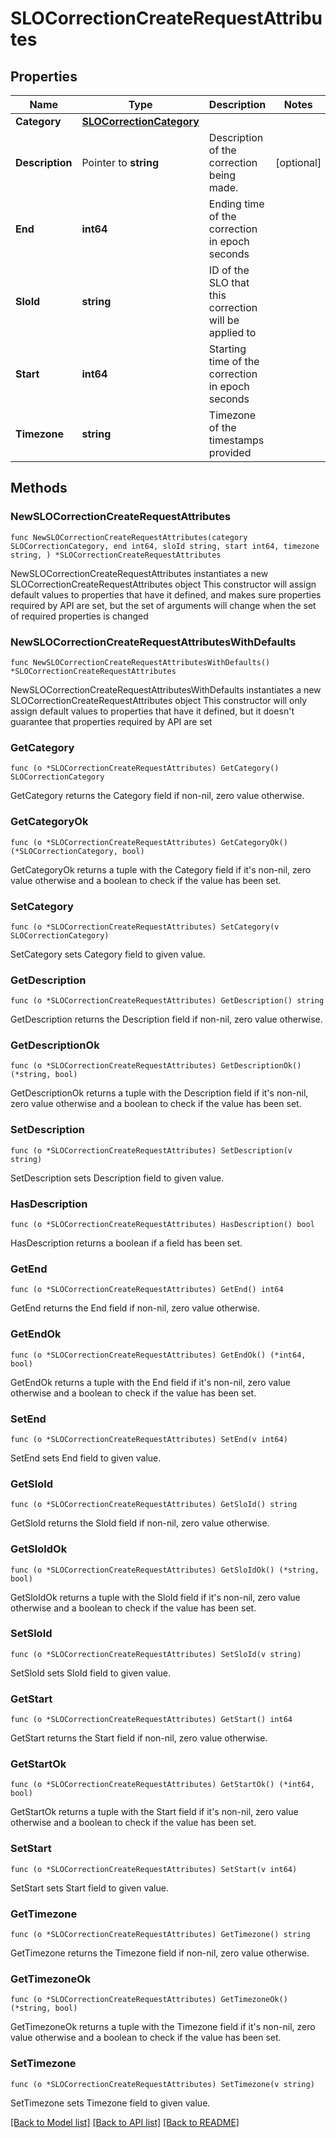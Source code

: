 # SLOCorrectionCreateRequestAttributes

## Properties

Name | Type | Description | Notes
------------ | ------------- | ------------- | -------------
**Category** | [**SLOCorrectionCategory**](SLOCorrectionCategory.md) |  | 
**Description** | Pointer to **string** | Description of the correction being made. | [optional] 
**End** | **int64** | Ending time of the correction in epoch seconds | 
**SloId** | **string** | ID of the SLO that this correction will be applied to | 
**Start** | **int64** | Starting time of the correction in epoch seconds | 
**Timezone** | **string** | Timezone of the timestamps provided | 

## Methods

### NewSLOCorrectionCreateRequestAttributes

`func NewSLOCorrectionCreateRequestAttributes(category SLOCorrectionCategory, end int64, sloId string, start int64, timezone string, ) *SLOCorrectionCreateRequestAttributes`

NewSLOCorrectionCreateRequestAttributes instantiates a new SLOCorrectionCreateRequestAttributes object
This constructor will assign default values to properties that have it defined,
and makes sure properties required by API are set, but the set of arguments
will change when the set of required properties is changed

### NewSLOCorrectionCreateRequestAttributesWithDefaults

`func NewSLOCorrectionCreateRequestAttributesWithDefaults() *SLOCorrectionCreateRequestAttributes`

NewSLOCorrectionCreateRequestAttributesWithDefaults instantiates a new SLOCorrectionCreateRequestAttributes object
This constructor will only assign default values to properties that have it defined,
but it doesn't guarantee that properties required by API are set

### GetCategory

`func (o *SLOCorrectionCreateRequestAttributes) GetCategory() SLOCorrectionCategory`

GetCategory returns the Category field if non-nil, zero value otherwise.

### GetCategoryOk

`func (o *SLOCorrectionCreateRequestAttributes) GetCategoryOk() (*SLOCorrectionCategory, bool)`

GetCategoryOk returns a tuple with the Category field if it's non-nil, zero value otherwise
and a boolean to check if the value has been set.

### SetCategory

`func (o *SLOCorrectionCreateRequestAttributes) SetCategory(v SLOCorrectionCategory)`

SetCategory sets Category field to given value.


### GetDescription

`func (o *SLOCorrectionCreateRequestAttributes) GetDescription() string`

GetDescription returns the Description field if non-nil, zero value otherwise.

### GetDescriptionOk

`func (o *SLOCorrectionCreateRequestAttributes) GetDescriptionOk() (*string, bool)`

GetDescriptionOk returns a tuple with the Description field if it's non-nil, zero value otherwise
and a boolean to check if the value has been set.

### SetDescription

`func (o *SLOCorrectionCreateRequestAttributes) SetDescription(v string)`

SetDescription sets Description field to given value.

### HasDescription

`func (o *SLOCorrectionCreateRequestAttributes) HasDescription() bool`

HasDescription returns a boolean if a field has been set.

### GetEnd

`func (o *SLOCorrectionCreateRequestAttributes) GetEnd() int64`

GetEnd returns the End field if non-nil, zero value otherwise.

### GetEndOk

`func (o *SLOCorrectionCreateRequestAttributes) GetEndOk() (*int64, bool)`

GetEndOk returns a tuple with the End field if it's non-nil, zero value otherwise
and a boolean to check if the value has been set.

### SetEnd

`func (o *SLOCorrectionCreateRequestAttributes) SetEnd(v int64)`

SetEnd sets End field to given value.


### GetSloId

`func (o *SLOCorrectionCreateRequestAttributes) GetSloId() string`

GetSloId returns the SloId field if non-nil, zero value otherwise.

### GetSloIdOk

`func (o *SLOCorrectionCreateRequestAttributes) GetSloIdOk() (*string, bool)`

GetSloIdOk returns a tuple with the SloId field if it's non-nil, zero value otherwise
and a boolean to check if the value has been set.

### SetSloId

`func (o *SLOCorrectionCreateRequestAttributes) SetSloId(v string)`

SetSloId sets SloId field to given value.


### GetStart

`func (o *SLOCorrectionCreateRequestAttributes) GetStart() int64`

GetStart returns the Start field if non-nil, zero value otherwise.

### GetStartOk

`func (o *SLOCorrectionCreateRequestAttributes) GetStartOk() (*int64, bool)`

GetStartOk returns a tuple with the Start field if it's non-nil, zero value otherwise
and a boolean to check if the value has been set.

### SetStart

`func (o *SLOCorrectionCreateRequestAttributes) SetStart(v int64)`

SetStart sets Start field to given value.


### GetTimezone

`func (o *SLOCorrectionCreateRequestAttributes) GetTimezone() string`

GetTimezone returns the Timezone field if non-nil, zero value otherwise.

### GetTimezoneOk

`func (o *SLOCorrectionCreateRequestAttributes) GetTimezoneOk() (*string, bool)`

GetTimezoneOk returns a tuple with the Timezone field if it's non-nil, zero value otherwise
and a boolean to check if the value has been set.

### SetTimezone

`func (o *SLOCorrectionCreateRequestAttributes) SetTimezone(v string)`

SetTimezone sets Timezone field to given value.



[[Back to Model list]](../README.md#documentation-for-models) [[Back to API list]](../README.md#documentation-for-api-endpoints) [[Back to README]](../README.md)


